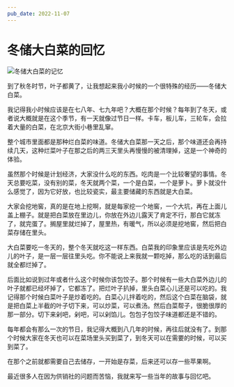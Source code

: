 ```yaml
---
pub_date: 2022-11-07
---
```

# 冬储大白菜的回忆

![冬储大白菜的记忆](/blog/public/images/cabbage-winter.webp)

到了秋冬时节，叶子都黄了，让我想起来我小时候的一个很特殊的经历——冬储大白菜。

我记得我小时候应该是在七八年、七九年吧？大概在那个时候？每年到了冬天，或者说大概就是在这个季节，有一天就像过节日一样。卡车，板儿车，三轮车，会拉着大量的白菜，在北京大街小巷里乱窜。

整个城市里面都是那种烂白菜的味道。冬储大白菜那一天之后，那个味道还会再持续几天，这种烂菜叶子在那之后的两三天里头再慢慢的被清理掉，这是一个神奇的体验。


虽然那个时候是计划经济，大家没什么吃的东西。吃肉是一个比较奢望的事情。冬天总要吃菜，没有别的菜，冬天就两个菜，一个是白菜，一个是萝卜。萝卜就没什么感觉了，因为它好放，也比较瓷实，最主要储藏的东西就是大白菜。

大家会挖地窖，真的是在地上挖啊，就是每家挖一个地窖，一个大坑，再在上面儿盖上棚子。就是把白菜放在里边儿，你放在外边儿露天了肯定不行，那白它就冻了，就完蛋了。搁屋里就烂掉了，屋里热，有暖气，所以必须是挖地窖，然后把白菜存储在里头。

大白菜要吃一冬天的，整个冬天就吃这一样东西。白菜我的印象里应该是先吃外边儿的叶子，是一层一层往里头吃。你不能说上来我就一颗吃掉，那么吃的话到最后就全都烂掉了。

后面比如说到过年或者什么这个时候你该包饺子。那个时候有一些大白菜外边儿的叶子就都已经坏掉了，它都冻了。把烂叶子扒掉，里头白菜心儿还是可以吃的。我记得那个时候白菜叶子是炒着吃的。白菜心儿拌着吃的，然后这个白菜在脑袋，就是把白菜上半截的叶子切下来，可以炒菜，可以煮汤。然后白菜帮子，很脆很厚的那一部分。切下来剁吧，剁吧，可以剁馅儿。包包子包饺子味道都还是不错的。

每年都会有那么一次的节日，我记得大概到八几年的时候，再往后就没有了。到那个时候大家在冬天也可以在菜场里头买到菜了，到冬天可以在需要的时候，可以买到菜了。

在那个之前就都需要自己去储存，一开始是存菜，后来还可以存一些苹果啊。

最近很多人在因为供销社的问题而苦恼，我就来写一些当年的故事与回忆吧。